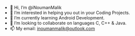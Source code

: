 - 👋 Hi, I’m @iNoumanMalik
- 👀 I’m interested in helping you out in your Coding Projects.
- 🌱 I’m currently learning Android Development.
- 💞️ I’m looking to collaborate on languages C, C++ & Java.
- 📫 My email: inoumanmalik@outlook.com

